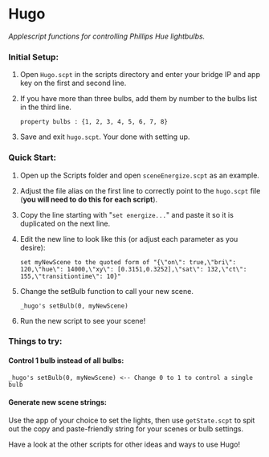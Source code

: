 Hugo
====

*Applescript functions for controlling Phillips Hue lightbulbs.*

### Initial Setup:

1. Open `Hugo.scpt` in the scripts directory and enter your bridge IP and app key on the first and second line. 

2. If you have more than three bulbs, add them by number to the bulbs list in the third line. 

   ```applescript
   property bulbs : {1, 2, 3, 4, 5, 6, 7, 8}
   ```

3. Save and exit `hugo.scpt`. Your done with setting up. 

### Quick Start:

1. Open up the Scripts folder and open `sceneEnergize.scpt` as an example. 

2. Adjust the file alias on the first line to correctly point to the `hugo.scpt` file (**you will need to do this for each script**).

3. Copy the line starting with "`set energize...`" and paste it so it is duplicated on the next line.

4. Edit the new line to look like this (or adjust each parameter as you desire):

   ```applescript
   set myNewScene to the quoted form of "{\"on\": true,\"bri\": 120,\"hue\": 14000,\"xy\": [0.3151,0.3252],\"sat\": 132,\"ct\": 155,\"transitiontime\": 10}"
   ```

5. Change the setBulb function to call your new scene.

   ```applescript
   _hugo's setBulb(0, myNewScene)
   ```

6. Run the new script to see your scene!

### Things to try: 

#### Control 1 bulb instead of all bulbs:

```applescript
_hugo's setBulb(0, myNewScene) <-- Change 0 to 1 to control a single bulb
```
  
#### Generate new scene strings:

Use the app of your choice to set the lights, then use `getState.scpt` to spit out the copy and paste-friendly string for your scenes or bulb settings.

Have a look at the other scripts for other ideas and ways to use Hugo!
